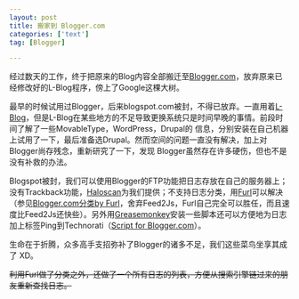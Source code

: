 ```yaml
---
layout: post
title: 搬家到 Blogger.com
categories: ['text']
tag: [Blogger]

---
```


经过数天的工作，终于把原来的Blog内容全部搬迁至[Blogger.com](http://www.blogger.com)，放弃原来已经修改好的L-Blog程序，傍上了Google这棵大树。

<!--more-->

最早的时候试用过Blogger，后来blogspot.com被封，不得已放弃。一直用着[L-Blog](http://www.loveyuki.com/)，但是L-Blog在某些地方的不足导致更换系统只是时间早晚的事情。前段时间了解了一些MovableType，WordPress，Drupal的 信息，分别安装在自己机器上试用了一下，最后准备选Drupal。然而空间的问题一直没有解决，加上对Blogger尚存残念，重新研究了一下，发现 Blogger虽然存在许多硬伤，但也不是没有补救的办法。

Blogspot被封，我们可以使用Blogger的FTP功能把日志存放在自己的服务器上； 没有Trackback功能，[Haloscan](http://www.haloscan.com/)为我们提供；不支持日志分类，用[Furl](http://www.furl.net/)可以解决（参见[Blogger.com分类by Furl](http://www.oui-blog.com/reder/archives/005906.html)，舍弃Feed2Js，Furl自己完全可以胜任，而且速度比Feed2Js还快些）。另外用[Greasemonkey](http://greasemonkey.mozdev.org/)安装一些脚本还可以方便地为日志加上标签Ping到Technorati（[Script for Blogger.com](http://userscripts.org/tag/blogger)）。


生命在于折腾，众多高手支招弥补了Blogger的诸多不足，我们这些菜鸟坐享其成了 XD。

~~利用Furl做了分类之外，还做了一个所有日志的列表，方便从搜索引擎链过来的朋友重新查找日志。~~